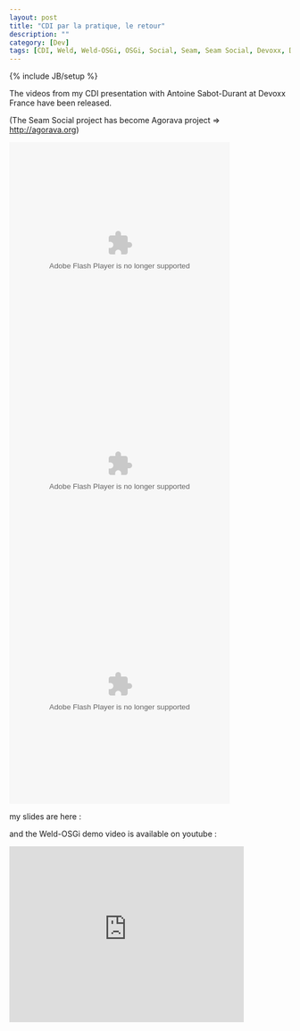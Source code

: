```yaml
---
layout: post
title: "CDI par la pratique, le retour"
description: ""
category: [Dev]
tags: [CDI, Weld, Weld-OSGi, OSGi, Social, Seam, Seam Social, Devoxx, Devoxx France]
---
```

{% include JB/setup %}

The videos from my CDI presentation with Antoine Sabot-Durant at Devoxx France have been released.

(The Seam Social project has become Agorava project => http://agorava.org)

<object width="395" height="395">
  <param name="movie" value="http://www.parleys.com/dist/share/parleysshare.swf"/>
  <param name="allowFullScreen" value="true"/>
  <param name="wmode" value="direct"/>
  <param name="bgcolor" value="#222222"/>
  <param name="flashVars" value="sv=true&amp;pageId=3339"/>
  <embed src="http://www.parleys.com/dist/share/parleysshare.swf" type="application/x-shockwave-flash" flashVars="sv=true&amp;pageId=3339" allowfullscreen="true" bgcolor="#222222" width="395" height="395"/>
</object>

<object width="395" height="395">
  <param name="movie" value="http://www.parleys.com/dist/share/parleysshare.swf"/>
  <param name="allowFullScreen" value="true"/>
  <param name="wmode" value="direct"/>
  <param name="bgcolor" value="#222222"/>
  <param name="flashVars" value="sv=true&amp;pageId=3347"/>
  <embed src="http://www.parleys.com/dist/share/parleysshare.swf" type="application/x-shockwave-flash" flashVars="sv=true&amp;pageId=3347" allowfullscreen="true" bgcolor="#222222" width="395" height="395"/>
</object>

<object width="395" height="395">
  <param name="movie" value="http://www.parleys.com/dist/share/parleysshare.swf"/>
  <param name="allowFullScreen" value="true"/>
  <param name="wmode" value="direct"/>
  <param name="bgcolor" value="#222222"/>
  <param name="flashVars" value="sv=true&amp;pageId=3348"/>
  <embed src="http://www.parleys.com/dist/share/parleysshare.swf" type="application/x-shockwave-flash" flashVars="sv=true&amp;pageId=3348" allowfullscreen="true" bgcolor="#222222" width="395" height="395"/>
</object>

my slides are here :

<script class="speakerdeck-embed" data-id="4f92b1d7c9c654002201130d" data-ratio="1.7297297297297298" src="//speakerdeck.com/assets/embed.js"> </script>

and the Weld-OSGi demo video is available on youtube :

<iframe width="420" height="315" src="http://www.youtube.com/embed/zbgZp15Y-Eo" frameborder="0"> </iframe>